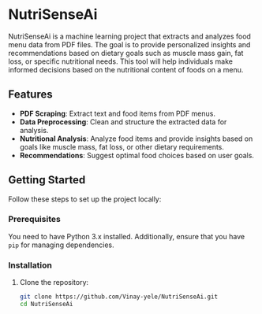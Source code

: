 # NutriSenseAi

NutriSenseAi is a machine learning project that extracts and analyzes food menu data from PDF files. The goal is to provide personalized insights and recommendations based on dietary goals such as muscle mass gain, fat loss, or specific nutritional needs. This tool will help individuals make informed decisions based on the nutritional content of foods on a menu.

## Features
- **PDF Scraping**: Extract text and food items from PDF menus.
- **Data Preprocessing**: Clean and structure the extracted data for analysis.
- **Nutritional Analysis**: Analyze food items and provide insights based on goals like muscle mass, fat loss, or other dietary requirements.
- **Recommendations**: Suggest optimal food choices based on user goals.

## Getting Started

Follow these steps to set up the project locally:

### Prerequisites

You need to have Python 3.x installed. Additionally, ensure that you have `pip` for managing dependencies.

### Installation

1. Clone the repository:
   ```bash
   git clone https://github.com/Vinay-yele/NutriSenseAi.git
   cd NutriSenseAi
